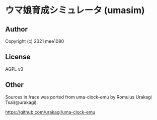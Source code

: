 # ウマ娘育成シミュレータ (umasim)

## Author

Copyright (c) 2021 mee1080

## License

AGPL v3

## Other

Sources in /race was ported from uma-clock-emu by Romulus Urakagi Tsai(@urakagi).

https://github.com/urakagi/uma-clock-emu
